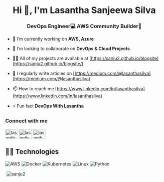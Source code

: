 <h1 align="center">Hi 👋, I'm Lasantha Sanjeewa Silva</h1>
<h3 align="center">DevOps Engineer💻 AWS Community Builder🚀</h3>

- 🔭 I’m currently working on **AWS, Azure**

- 👯 I’m looking to collaborate on **DevOps & Cloud Projects**

- 👨‍💻 All of my projects are available at [https://sanju2.github.io/blogsite](https://sanju2.github.io/blogsite/)

- 📝 I regularly write articles on [https://medium.com/@lasanthasilva](https://medium.com/@lasanthasilva)

- 📫 How to reach me [https://www.linkedin.com/in/lasanthasilva](https://www.linkedin.com/in/lasanthasilva)

- ⚡ Fun fact **DevOps With Lasantha**

<h3 align="left">Connect with me</h3>
<p align="left">
<a href="https://x.com/LasanthaSilva96" target="blank"><img align="center" src="https://raw.githubusercontent.com/rahuldkjain/github-profile-readme-generator/master/src/images/icons/Social/twitter.svg" alt="lasanthasilva96" height="30" width="40" /></a>
<a href="https://dev.to/lasanthasilva" target="blank"><img align="center" src="https://raw.githubusercontent.com/rahuldkjain/github-profile-readme-generator/master/src/images/icons/Social/devto.svg" alt="lasanthasilva" height="30" width="40" /></a>
<a href="https://www.youtube.com/channel/UCUo3VtsWbCIH1twIsJbVuPg" target="blank"><img align="center" src="https://raw.githubusercontent.com/rahuldkjain/github-profile-readme-generator/master/src/images/icons/Social/youtube.svg" alt="lasantha sanjeewa silva" height="30" width="40" /></a>
</p>

## 👨‍💻 Technologies

![AWS](https://img.shields.io/badge/-AWS-000?&logo=Amazon-AWS&logoColor=F90)
![Docker](https://img.shields.io/badge/-Docker-000?&logo=Docker)
![Kubernetes](https://img.shields.io/badge/-Kubernetes-000?&logo=Kubernetes)
![Linux](https://img.shields.io/badge/-Linux-000?&logo=Linux)
![Python](https://img.shields.io/badge/-Python-000?&logo=Python)

<p>&nbsp;<img align="center" src="https://github-readme-stats.vercel.app/api?username=sanju2&show_icons=true&locale=en" alt="sanju2" /></p>
